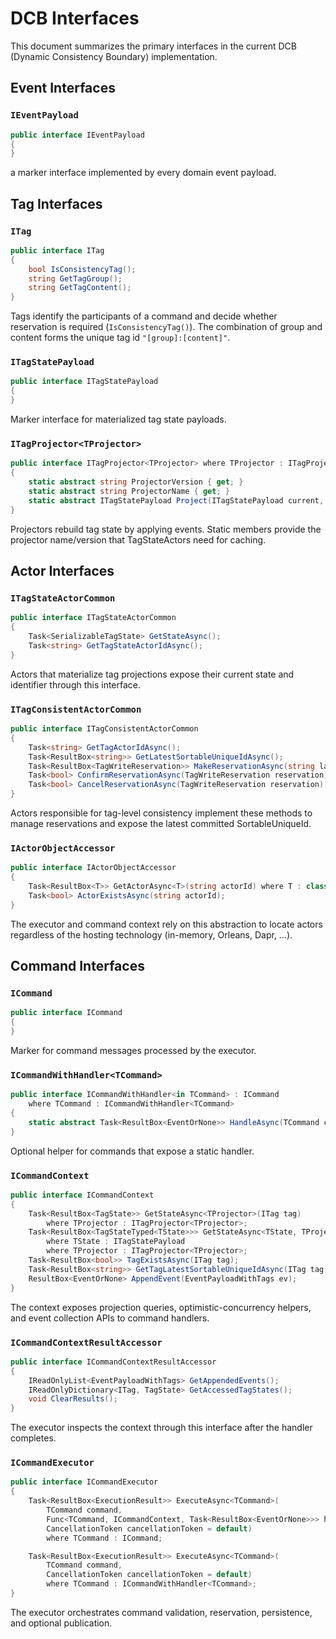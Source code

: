 # DCB Interfaces

This document summarizes the primary interfaces in the current DCB (Dynamic Consistency Boundary) implementation.

## Event Interfaces

### `IEventPayload`
```csharp
public interface IEventPayload
{
}
```

a marker interface implemented by every domain event payload.

## Tag Interfaces

### `ITag`
```csharp
public interface ITag
{
    bool IsConsistencyTag();
    string GetTagGroup();
    string GetTagContent();
}
```

Tags identify the participants of a command and decide whether reservation is required (`IsConsistencyTag()`). The combination of group and content forms the unique tag id `"[group]:[content]"`.

### `ITagStatePayload`
```csharp
public interface ITagStatePayload
{
}
```

Marker interface for materialized tag state payloads.

### `ITagProjector<TProjector>`
```csharp
public interface ITagProjector<TProjector> where TProjector : ITagProjector<TProjector>
{
    static abstract string ProjectorVersion { get; }
    static abstract string ProjectorName { get; }
    static abstract ITagStatePayload Project(ITagStatePayload current, Event ev);
}
```

Projectors rebuild tag state by applying events. Static members provide the projector name/version that TagStateActors need for caching.

## Actor Interfaces

### `ITagStateActorCommon`
```csharp
public interface ITagStateActorCommon
{
    Task<SerializableTagState> GetStateAsync();
    Task<string> GetTagStateActorIdAsync();
}
```

Actors that materialize tag projections expose their current state and identifier through this interface.

### `ITagConsistentActorCommon`
```csharp
public interface ITagConsistentActorCommon
{
    Task<string> GetTagActorIdAsync();
    Task<ResultBox<string>> GetLatestSortableUniqueIdAsync();
    Task<ResultBox<TagWriteReservation>> MakeReservationAsync(string lastSortableUniqueId);
    Task<bool> ConfirmReservationAsync(TagWriteReservation reservation);
    Task<bool> CancelReservationAsync(TagWriteReservation reservation);
}
```

Actors responsible for tag-level consistency implement these methods to manage reservations and expose the latest committed SortableUniqueId.

### `IActorObjectAccessor`
```csharp
public interface IActorObjectAccessor
{
    Task<ResultBox<T>> GetActorAsync<T>(string actorId) where T : class;
    Task<bool> ActorExistsAsync(string actorId);
}
```

The executor and command context rely on this abstraction to locate actors regardless of the hosting technology (in-memory, Orleans, Dapr, …).

## Command Interfaces

### `ICommand`
```csharp
public interface ICommand
{
}
```

Marker for command messages processed by the executor.

### `ICommandWithHandler<TCommand>`
```csharp
public interface ICommandWithHandler<in TCommand> : ICommand
    where TCommand : ICommandWithHandler<TCommand>
{
    static abstract Task<ResultBox<EventOrNone>> HandleAsync(TCommand command, ICommandContext context);
}
```

Optional helper for commands that expose a static handler.

### `ICommandContext`
```csharp
public interface ICommandContext
{
    Task<ResultBox<TagState>> GetStateAsync<TProjector>(ITag tag)
        where TProjector : ITagProjector<TProjector>;
    Task<ResultBox<TagStateTyped<TState>>> GetStateAsync<TState, TProjector>(ITag tag)
        where TState : ITagStatePayload
        where TProjector : ITagProjector<TProjector>;
    Task<ResultBox<bool>> TagExistsAsync(ITag tag);
    Task<ResultBox<string>> GetTagLatestSortableUniqueIdAsync(ITag tag);
    ResultBox<EventOrNone> AppendEvent(EventPayloadWithTags ev);
}
```

The context exposes projection queries, optimistic-concurrency helpers, and event collection APIs to command handlers.

### `ICommandContextResultAccessor`
```csharp
public interface ICommandContextResultAccessor
{
    IReadOnlyList<EventPayloadWithTags> GetAppendedEvents();
    IReadOnlyDictionary<ITag, TagState> GetAccessedTagStates();
    void ClearResults();
}
```

The executor inspects the context through this interface after the handler completes.

### `ICommandExecutor`
```csharp
public interface ICommandExecutor
{
    Task<ResultBox<ExecutionResult>> ExecuteAsync<TCommand>(
        TCommand command,
        Func<TCommand, ICommandContext, Task<ResultBox<EventOrNone>>> handlerFunc,
        CancellationToken cancellationToken = default)
        where TCommand : ICommand;

    Task<ResultBox<ExecutionResult>> ExecuteAsync<TCommand>(
        TCommand command,
        CancellationToken cancellationToken = default)
        where TCommand : ICommandWithHandler<TCommand>;
}
```

The executor orchestrates command validation, reservation, persistence, and optional publication.
